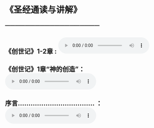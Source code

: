 # 《圣经通读与讲解》

### ———————————————————
## 《创世记》1-2章 : <audio controls src="./20230129.mp3"></audio>
## 《创世记》1章“神的创造”： <audio controls src="./20230115.mp3"></audio>
## 序言……………………………… ： <audio controls src="./20230108.mp3"></audio>


